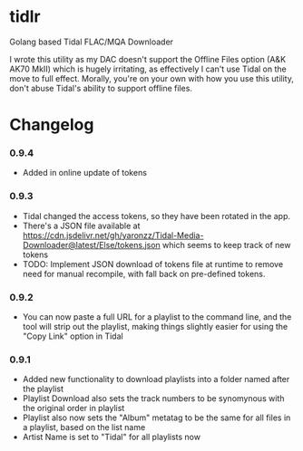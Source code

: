 # tidlr
Golang based Tidal FLAC/MQA Downloader

I wrote this utility as my DAC doesn't support the Offline Files option (A&K AK70 MkII) which is hugely irritating, as effectively I can't use Tidal on the move to full effect.  Morally, you're on your own with how you use this utility, don't abuse Tidal's ability to support offline files.

# Changelog

### 0.9.4

* Added in online update of tokens

### 0.9.3

* Tidal changed the access tokens, so they have been rotated in the app.
* There's a JSON file available at https://cdn.jsdelivr.net/gh/yaronzz/Tidal-Media-Downloader@latest/Else/tokens.json which seems to keep track of new tokens
* TODO: Implement JSON download of tokens file at runtime to remove need for manual recompile, with fall back on pre-defined tokens.

### 0.9.2

* You can now paste a full URL for a playlist to the command line, and the tool will strip out the playlist, making things slightly easier for using the "Copy Link" option in Tidal

### 0.9.1

* Added new functionality to download playlists into a folder named after the playlist
* Playlist Download also sets the track numbers to be synomynous with the original order in playlist
* Playlist also now sets the "Album" metatag to be the same for all files in a playlist, based on the list name
* Artist Name is set to "Tidal" for all playlists now
